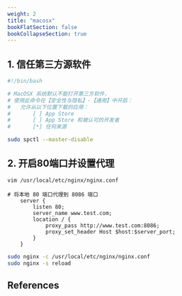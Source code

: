 ```yaml
---
weight: 2
title: "macosx"
bookFlatSection: false
bookCollapseSection: true
---
```


## 1. 信任第三方源软件
```bash
#!/bin/bash

# MacOSX 系统默认不能打开第三方软件，
# 使用此命令在【安全性与隐私】-【通用】中开启：
#   允许从以下位置下载的应用：
#       [ ] App Store
#       [ ] App Store 和被认可的开发者
#       [*] 任何来源

sudo spctl --master-disable
```

## 2. 开启80端口并设置代理
```bash
vim /usr/local/etc/nginx/nginx.conf
```
```
# 将本地 80 端口代理到 8086 端口
    server {
        listen 80;
        server_name www.test.com;
        location / {
            proxy_pass http://www.test.com:8086;
            proxy_set_header Host $host:$server_port;
        }
    }
```
```bash
sudo nginx -c /usr/local/etc/nginx/nginx.conf
sudo nginx -s reload
```

## References
